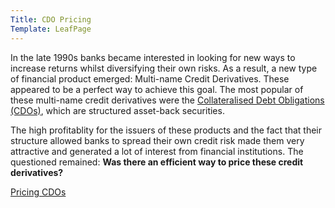 ```yaml
---
Title: CDO Pricing
Template: LeafPage
---
```


In the late 1990s banks became interested in looking for new ways to increase returns whilst diversifying their own risks. 
As a result, a new type of financial product emerged: Multi-name Credit Derivatives. 
These appeared to be a perfect way to achieve this goal. 
The most popular of these multi-name credit derivatives were the [Collateralised Debt Obligations (CDOs)](http://db716.user.srcf.net/eim/course/finance/cdos/1cdointro), which are structured asset-back securities. 

The high profitablity for the issuers of these products and the fact that their structure allowed banks to spread their own credit risk made them very attractive and generated a lot of interest from financial institutions. 
The questioned remained: **Was there an efficient way to price these credit derivatives?**

[Pricing CDOs](http://db716.user.srcf.net/eim/course/finance/cdos/2cdogaussian/page2/page2.md)
